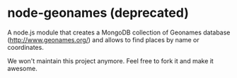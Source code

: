 node-geonames (deprecated)
=============

A node.js module that creates a MongoDB collection of Geonames database (http://www.geonames.org/) and allows to find places by name or coordinates.

We won't maintain this project anymore. Feel free to fork it and make it awesome.
